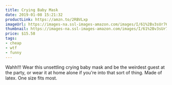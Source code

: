 ```yaml
---
title: Crying Baby Mask
date: 2019-01-08 15:21:32
productLink: https://amzn.to/2RBVLxp
imageUrl: https://images-na.ssl-images-amazon.com/images/I/61%2Bv3sUr76L._UX679_.jpg
thumbnail: https://images-na.ssl-images-amazon.com/images/I/61%2Bv3sUr76L._SR600,315_.jpg
price: $15.58
tags:
- cheap
- wtf
- funny
---
```


Wahh!!! Wear this unsettling crying baby mask and be the weirdest guest at the party, or wear it at home alone if you're into that sort of thing. Made of latex. One size fits most.